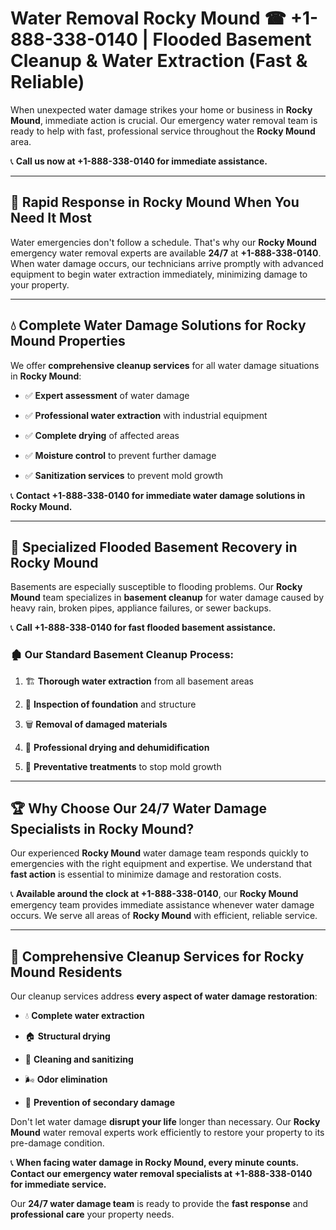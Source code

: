# Water Removal Rocky Mound ☎ +1-888-338-0140 | Flooded Basement Cleanup & Water Extraction (Fast & Reliable)

When unexpected water damage strikes your home or business in **Rocky Mound**, immediate action is crucial. Our emergency water removal team is ready to help with fast, professional service throughout the **Rocky Mound** area. 

📞 **Call us now at +1-888-338-0140 for immediate assistance.**
---
## 🚀 Rapid Response in Rocky Mound When You Need It Most
Water emergencies don't follow a schedule. That's why our **Rocky Mound** emergency water removal experts are available **24/7** at **+1-888-338-0140**. When water damage occurs, our technicians arrive promptly with advanced equipment to begin water extraction immediately, minimizing damage to your property.
---
## 💧 Complete Water Damage Solutions for Rocky Mound Properties
We offer **comprehensive cleanup services** for all water damage situations in **Rocky Mound**:
- ✅ **Expert assessment** of water damage  
- ✅ **Professional water extraction** with industrial equipment  
- ✅ **Complete drying** of affected areas  
- ✅ **Moisture control** to prevent further damage  
- ✅ **Sanitization services** to prevent mold growth  
📞 **Contact +1-888-338-0140 for immediate water damage solutions in Rocky Mound.**
---
## 🌊 Specialized Flooded Basement Recovery in Rocky Mound
Basements are especially susceptible to flooding problems. Our **Rocky Mound** team specializes in **basement cleanup** for water damage caused by heavy rain, broken pipes, appliance failures, or sewer backups. 
📞 **Call +1-888-338-0140 for fast flooded basement assistance.**
### 🏚️ Our Standard Basement Cleanup Process:
1. 🏗️ **Thorough water extraction** from all basement areas  
2. 🔎 **Inspection of foundation** and structure  
3. 🗑️ **Removal of damaged materials**  
4. 💨 **Professional drying and dehumidification**  
5. 🚫 **Preventative treatments** to stop mold growth  
---
## 🏆 Why Choose Our 24/7 Water Damage Specialists in Rocky Mound?
Our experienced **Rocky Mound** water damage team responds quickly to emergencies with the right equipment and expertise. We understand that **fast action** is essential to minimize damage and restoration costs.
📞 **Available around the clock at +1-888-338-0140**, our **Rocky Mound** emergency team provides immediate assistance whenever water damage occurs. We serve all areas of **Rocky Mound** with efficient, reliable service.
---
## 🧹 Comprehensive Cleanup Services for Rocky Mound Residents
Our cleanup services address **every aspect of water damage restoration**:
- 💧 **Complete water extraction**  
- 🏠 **Structural drying**  
- 🧼 **Cleaning and sanitizing**  
- 🌬️ **Odor elimination**  
- 🚫 **Prevention of secondary damage**  
Don't let water damage **disrupt your life** longer than necessary. Our **Rocky Mound** water removal experts work efficiently to restore your property to its pre-damage condition.
📞 **When facing water damage in Rocky Mound, every minute counts. Contact our emergency water removal specialists at +1-888-338-0140 for immediate service.**
Our **24/7 water damage team** is ready to provide the **fast response** and **professional care** your property needs.
